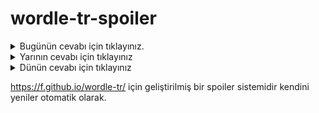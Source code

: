 # wordle-tr-spoiler

<details>
  <summary>Bugünün cevabı için tıklayınız.</summary>
  <br>
    <b> çizgi </b>
</details>

<details>
  <summary>Yarının cevabı için tıklayınız</summary>
  <br>
   <b> vekil </b>
</details>

<details>
  <summary>Dünün cevabı için tıklayınız </summary>
  <br>
  <b> metan </b>
</details>

https://f.github.io/wordle-tr/ için geliştirilmiş bir spoiler sistemidir kendini yeniler otomatik olarak.

